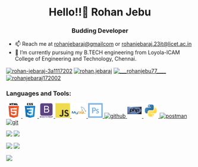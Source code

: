 
<h1 align="center">Hello!!👋 Rohan Jebu</h1>
 <h3 align="center">Budding Developer</h3>

- 📫 Reach me at <a href=" rohanjebaraj@gmailcom" >rohanjebaraj@gmailcom</a> or  <a href = "rohanjebaraj.23it@licet.ac.in"> rohanjebaraj.23it@licet.ac.in </a>
- 🔭 I’m currently pursuing my B.TECH engineering from Loyola-ICAM College of Engineering and Technology, Chennai.
<p align="left">

<a href="https://www.linkedin.com/in/rohan-jebaraj-3a1117202/" target="blank"><img align="center" src="https://raw.githubusercontent.com/rahuldkjain/github-profile-readme-generator/master/src/images/icons/Social/linked-in-alt.svg" alt="rohan-jebaraj-3a1117202" height="30" width="40" /></a>
<a href="https://www.facebook.com/rohan.jebaraj/" target="blank"><img align="center" src="https://raw.githubusercontent.com/rahuldkjain/github-profile-readme-generator/master/src/images/icons/Social/facebook.svg" alt="rohan.jebaraj" height="30" width="40" /></a>
<a href="https://www.instagram.com/___rohanjebu77____/" target="blank"><img align="center" src="https://raw.githubusercontent.com/rahuldkjain/github-profile-readme-generator/master/src/images/icons/Social/instagram.svg" alt="___rohanjebu77____" height="30" width="40" /></a>
<a href="https://github.com/rohanjebaraj172002" target="blank"><img align="center" src="https://raw.githubusercontent.com/rahuldkjain/github-profile-readme-generator/master/src/images/icons/Social/github.svg" alt="rohanjebaraj172002" height="30" width="40" /></a>

</p>
 <h3 align="left">Languages and Tools:</h3>
<p align="left"> 
<a href="https://www.w3.org/html/" target="_blank"> <img src="https://raw.githubusercontent.com/devicons/devicon/master/icons/html5/html5-original-wordmark.svg" alt="html5" width="40" height="40"/> </a>
  <a href="https://www.w3schools.com/css/" target="_blank"> <img src="https://raw.githubusercontent.com/devicons/devicon/master/icons/css3/css3-original-wordmark.svg" alt="css3" width="40" height="40"/> </a>  
 <a href="https://getbootstrap.com" target="_blank"> <img src="https://raw.githubusercontent.com/devicons/devicon/master/icons/bootstrap/bootstrap-plain-wordmark.svg" alt="bootstrap" width="40" height="40"/> </a>    
  <a href="https://developer.mozilla.org/en-US/docs/Web/JavaScript" target="_blank"> <img src="https://raw.githubusercontent.com/devicons/devicon/master/icons/javascript/javascript-original.svg" alt="javascript" width="40" height="40"/> </a>
<a href="https://www.mysql.com/" target="_blank"> <img src="https://raw.githubusercontent.com/devicons/devicon/master/icons/mysql/mysql-original-wordmark.svg" alt="mysql" width="40" height="40"/> </a>
  <a href="https://www.photoshop.com/en" target="_blank"> <img src="https://raw.githubusercontent.com/devicons/devicon/master/icons/photoshop/photoshop-line.svg" alt="photoshop" width="40" height="40"/> </a>
  <a href="https://github.com/" target="_blank"> <img src="https://raw.githubusercontent.com/rahuldkjain/github-profile-readme-generator/master/src/images/icons/Social/github.svg" alt="github" width="40" height="40"/> </a>
  <a href="https://www.php.net" target="_blank"> <img src="https://raw.githubusercontent.com/devicons/devicon/master/icons/php/php-original.svg" alt="php" width="40" height="40"/> </a> <a href="https://www.python.org" target="_blank"> <img src="https://raw.githubusercontent.com/devicons/devicon/master/icons/python/python-original.svg" alt="python" width="40" height="40"/> </a>  
<a href="https://postman.com" target="_blank"> <img src="https://www.vectorlogo.zone/logos/getpostman/getpostman-icon.svg" alt="postman" width="40" height="40"/> </a> 
<a href="https://git-scm.com/" target="_blank"> <img src="https://www.vectorlogo.zone/logos/git-scm/git-scm-icon.svg" alt="git" width="40" height="40"/> </a> 
</p>
<p align="left">
 
   <a href="https://github.com/rohanjebaraj172002/RohanJebu_Portfolio"><img src="https://github-readme-stats.vercel.app/api/pin/?username=rohanjebaraj172002&repo=RohanJebu_Portfolio&theme=light&bg_color=0d1117&text_color=FFF" /></a>
  <a href="https://github.com/rohanjebaraj172002/One-Note"><img src="https://github-readme-stats.vercel.app/api/pin/?username=rohanjebaraj172002&repo=One-Note&theme=yellow&bg_color=0d1117&text_color=FFF" /></a>
</p>

<p align="left">
  <img src="https://github-readme-stats.vercel.app/api?username=rohanjebaraj172002&show_icons=true&count_private=true&theme=blue&bg_color=0d1117&text_color=FFF" height="165"> 
  <img src="http://github-readme-streak-stats.herokuapp.com?user=rohanjebaraj172002&theme=#FFFFFF&&background=0d1117&text_color=FFF&border=FFF&dates=FFF" height="165">
</p>  
<!-- [![Rohan github activity graph](https://activity-graph.herokuapp.com/graph?username=rohanjebaraj172002&theme=react-dark)](https://github.com/ashutosh00710/github-readme-activity-graph)
 -->
<p align="left">
  <img src="https://activity-graph.herokuapp.com/graph?username=rohanjebaraj172002&theme=react-dark&bg_color=0d1117&color=FFF"> 
</p>




<!-- <p align="left">
  <img src="https://activity-graph.herokuapp.com/graph?username=rohanjebaraj172002&theme=blue&bg_color=0d1117&color=FFF"> 
</p>
-->

